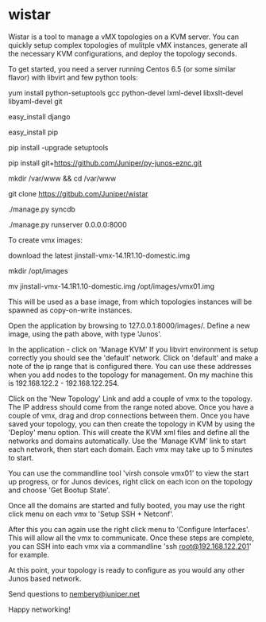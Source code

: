 wistar
======

Wistar is a tool to manage a vMX topologies on a KVM server. You can quickly setup complex topologies of 
mulitple vMX instances, generate all the necessary KVM configurations, and deploy the topology seconds.

To get started, you need a server running Centos 6.5 (or some similar flavor) with libvirt and few python tools:


yum install python-setuptools gcc python-devel lxml-devel libxslt-devel libyaml-devel git

easy_install django

easy_install pip

pip install -upgrade setuptools

pip install git+https://github.com/Juniper/py-junos-eznc.git

mkdir /var/www && cd /var/www

git clone https://gitbub.com/Juniper/wistar

./manage.py syncdb

./manage.py runserver 0.0.0.0:8000

To create vmx images:

download the latest jinstall-vmx-14.1R1.10-domestic.img

mkdir /opt/images

mv jinstall-vmx-14.1R1.10-domestic.img /opt/images/vmx01.img

This will be used as a base image, from which topologies instances will be spawned as copy-on-write instances.


Open the application by browsing to 127.0.0.1:8000/images/. Define a new image, using the path above, with type 'Junos'.

In the application - click on 'Manage KVM' If you libvirt environment is setup correctly you should see 
the 'default' network. Click on 'default' and make a note of the ip range that is configured there. You can use these
addresses when you add nodes to the topology for management. On my machine this is 192.168.122.2 - 192.168.122.254.

Click on the 'New Topology' Link and add a couple of vmx to the topology. The IP address should come from the range noted above. Once you have a couple of vmx, drag and drop connections between them. Once you have saved your topology, you can then create the topology in KVM by using the 'Deploy' menu option. This will create the KVM xml files and define all the networks and domains automatically. Use the 'Manage KVM' link to start each network, then start each domain. Each vmx may take up to 5 minutes to start. 

You can use the commandline tool 'virsh console vmx01' to view the start up progress, or for Junos devices, right click on each icon on the topology and choose 'Get Bootup State'.

Once all the domains are started and fully booted, you may use the right click menu on each vmx to 'Setup SSH + Netconf'.

After this you can again use the right click menu to 'Configure Interfaces'. This will allow all the vmx to 
communicate. Once these steps are complete, you can SSH into each vmx via a commandline 'ssh root@192.168.122.201' for example.

At this point, your topology is ready to configure as you would any other Junos based network. 

Send questions to nembery@juniper.net 

Happy networking!

